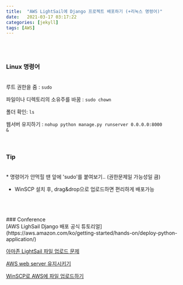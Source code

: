 ```yaml
---
title:  "AWS LightSail에 Django 프로젝트 배포하기 (+리눅스 명령어)"
date:   2021-03-17 03:17:22
categories: [jekyll]
tags: [AWS]
---
```


<br/><br/>
### Linux 명령어  
<br/>
루트 권한을 줌 : <code>sudo </code> <br/>

파일이나 디렉토리의 소유주를 바꿈 : <code>sudo chown</code> <br/>

폴더 확인: <code>ls</code> <br/>

웹서버 유지하기 : <code>nohup python manage.py runserver 0.0.0.0:8000 &</code> 
<br/>
<br/>
<br/>


### Tip  
<br/>
* 명령어가 안먹힐 땐 앞에 'sudo'를 붙여보기.. (권한문제일 가능성일 큼)

* WinSCP 설치 후,  drag&drop으로 업로드하면 편리하게 배포가능
<br/>
<br/>
<br/>
### Conference
<br/>
[AWS LighSail Django 배포 공식 튜토리얼](https://aws.amazon.com/ko/getting-started/hands-on/deploy-python-application/) <br/>

[아마존 LightSail 파일 업로드 문제](https://darkstart.tistory.com/17) <br/>

[AWS web server 유지시키기](https://paphopu.tistory.com/entry/AWS%EC%97%90%EC%84%9C-SSH-protocol%EC%9D%B4-%EC%A2%85%EB%A3%8C%EB%90%98%EB%8F%84-web-service%EB%A5%BC-%EC%9C%A0%EC%A7%80%EC%8B%9C%ED%82%A4%EB%8A%94-%EB%B2%95-nohup) <br/>

[WinSCP로 AWS에 파일 업로드하기](https://pjs21s.github.io/Winscp/) <br/><br/>




